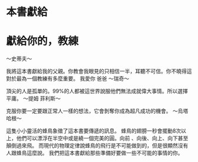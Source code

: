 # 本書獻給

# 獻給你的，教練
～史蒂夫～

我將這本書獻給我的父親。你教會我眼見的只相信一半，耳聽不可信。你不曉得這對於最為一個教練有多麼重要。
我愛你 爸爸
～瑞奇～

頂尖的人是孤單的。99%的人都被這世界說服他們無法成就偉大事情。所以選擇平庸。
～提姆 菲利斯～

克服你要一定要跟正常人一樣的想法，它會剝奪你成為超凡成功的機會。
～烏塔 哈根～

這隻小小靈活的蜂鳥象徵了這本書要傳遞的訊息。
蜂鳥的翅膀一秒會擺動8次以上，他們可以漂浮在半空中或是繞一個完美的圓。向前 、向後、向上、向下甚至顛倒過來飛。
而現代的物理定律說蜂鳥的飛行是不可能做到的，但是很顯然沒有人跟蜂鳥這麼說。
我們把這本書獻給那些準備好要做一些不可能的事情的你。
